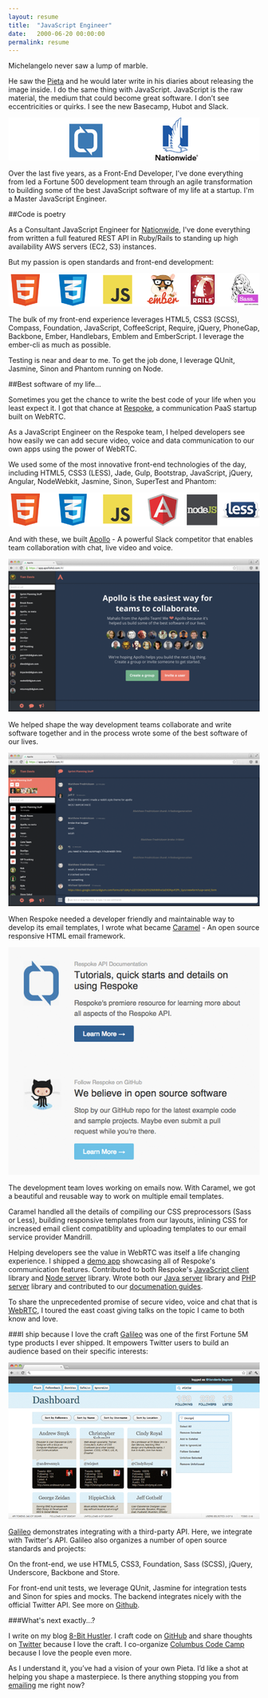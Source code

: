 ```yaml
---
layout: resume
title:  "JavaScript Engineer"
date:   2000-06-20 00:00:00
permalink: resume
---
```


Michelangelo never saw a lump of marble. 

He saw the [Pieta] and he would later write in his diaries about releasing the image inside. I do the same thing with JavaScript. JavaScript is the raw material, the medium that could become great software. I don’t see eccentricities or quirks. I see the new Basecamp, Hubot and Slack.

![Companies][companies]

Over the last five years, as a Front-End Developer, I’ve done everything from led a Fortune 500 development team through an agile transformation to building some of the best JavaScript software of my life at a startup. I'm a Master JavaScript Engineer.

##Code is poetry

As a Consultant JavaScript Engineer for [Nationwide](http://www.nationwide.com/), I've done everything from written a full featured REST API in Ruby/Rails to standing up high availability AWS servers (EC2, S3) instances.

But my passion is open standards and front-end development:

![Capabilities][capabilities-1]

The bulk of my front-end experience leverages HTML5, CSS3 (SCSS), Compass, Foundation, JavaScript, CoffeeScript, Require, jQuery, PhoneGap, Backbone, Ember, Handlebars, Emblem and EmberScript. I leverage the ember-cli as much as possible.

Testing is near and dear to me. To get the job done, I leverage QUnit, Jasmine, Sinon and Phantom running on Node.


##Best software of my life...

Sometimes you get the chance to write the best code of your life when you least expect it. I got that chance at [Respoke], a communication PaaS startup built on WebRTC.

As a JavaScript Engineer on the Respoke team, I helped developers see how easily we can add secure video, voice and data communication to our own apps using the power of WebRTC.

We used some of the most innovative front-end technologies of the day, including HTML5, CSS3 (LESS), Jade, Gulp, Bootstrap, JavaScript, jQuery, Angular, NodeWebkit, Jasmine, Sinon, SuperTest and Phantom:

![Capabilities][capabilities-2]

And with these, we built [Apollo] - A powerful Slack competitor that enables team collaboration with chat, live video and voice.

![Apollo][apollo-dark]

We helped shape the way development teams collaborate and write software together and in the process wrote some of the best software of our lives.

![Apollo][apollo-group-conference]

When Respoke needed a developer friendly and maintainable way to develop its email templates, I wrote what became [Caramel] - An open source responsive HTML email framework.

![Respoke Emails][respoke-emails]

The development team loves working on emails now. With Caramel, we got a beautiful and reusable way to work on multiple email templates.

Caramel handled all the details of compiling our CSS preprocessors (Sass or Less), building responsive templates from our layouts, inlining CSS for increased email client compatiblity and uploading templates to our email service provider Mandrill.

Helping developers see the value in WebRTC was itself a life changing experience. I shipped a [demo app](https://github.com/respoke/the-interview-backbone) showcasing all of Respoke's communication features. Contributed to both Respoke's [JavaScript client](https://github.com/respoke/respoke) library and [Node server](https://github.com/respoke/node-respoke-admin) library. Wrote both our [Java server](https://github.com/respoke/respoke-java) library and [PHP server](https://github.com/respoke/respoke-php) library and contributed to our [documenation guides](https://github.com/respoke/docs).

To share the unprecedented promise of secure video, voice and chat that is [WebRTC](http://tiandavis.com/talks/webrtc-unicorns-narwhals-and-the-real-time-web/), I toured the east coast giving talks on the topic I came to both know and love.

<p></p>
<script async class="speakerdeck-embed" data-id="b4a4e41f878b4955bb72c976329f1db7" data-ratio="1.77777777777778" src="//speakerdeck.com/assets/embed.js"></script>


###I ship because I love the craft
[Galileo] was one of the first Fortune 5M type products I ever shipped. It empowers Twitter users to build an audience based on their specific interests:

![Galileo][galileo-screenshot]

[Galileo] demonstrates integrating with a third-party API. Here, we integrate with Twitter's API. Galileo also organizes a number of open source standards and projects:

On the front-end, we use HTML5, CSS3, Foundation, Sass (SCSS), jQuery, Underscore, Backbone and Store.

For front-end unit tests, we leverage QUnit, Jasmine for integration tests and Sinon for spies and mocks. The backend integrates nicely with the official Twitter API. See more on [Github][galileo].





###What's next exactly...?

I write on my blog [8-Bit Hustler]. I craft code on [GitHub] and share thoughts on [Twitter] because I love the craft. I co-organize [Columbus Code Camp] because I love the people even more. 

As I understand it, you’ve had a vision of your own Pieta. I’d like a shot at helping you shape a masterpiece. Is there anything stopping you from [emailing][email] me right now?
 




[Pieta]: http://en.wikipedia.org/wiki/Piet%C3%A0_(Michelangelo)
[code samples]: https://github.com/tiandavis
[8-Bit Hustler]: http://tiandavis.com/posts/javascript-and-the-monomyth/
[GitHub]: https://github.com/tiandavis
[Twitter]: https://twitter.com/tiandavis
[Columbus Code Camp]: http://columbuscodecamp.com/
[email]: mailto:tiandavis@gmail.com
[capabilities-1]: /images/capabilities-1.png "Core Capabilities"
[capabilities-2]: /images/capabilities-2.png "Core Capabilities"
[respoke-logo]: /images/respoke.png "Respoke"
[respoke]: https://www.respoke.io/ "Respoke Url"

[apollo-dark]: /images/apollo-dark.png "Apollo Dark"
[apollo-light]: /images/apollo-light.png "Apollo Light"
[apollo-group-conference]: /images/apollo-group-conference.png "Apollo Group Conference"
[apollo]: https://app.apollohd.com/#/ "Apollo"
[caramel]: https://github.com/tiandavis/caramel "Caramel"
[caramel-screenshot]: /images/caramel.png "Caramel"
[respoke-emails]: /images/respoke-emails.png "Respoke Emails"

[nationwide]: /images/nationwide.png "Nationwide"

[galileo-screenshot]: /images/galileo-screenshot.png "Galileo"

[galileo]: https://github.com/tiandavis/galileo "Galileo"

[companies]: /images/companies.png "Companies"




